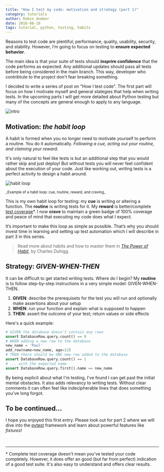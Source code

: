 ```yaml
---
title: "How I test my code: motivation and strategy (part 1)"
category: tutorials
author: Robin Andeer
date: 2016-06-18
tags: tutorial, python, testing, habits
---
```


Reasons to test code are plentiful; performance, quality, usability, security, and stability. However, I’m going to focus on testing to **ensure expected behavior**.

The main idea is that your suite of tests should **insprire confidence** that the code performs as expected. Any additional updates should pass all tests before being considered in the main branch. This way, developer who contribtute to the project don't fear breaking something.

I decided to write a series of post on "How I test code". The first part will focus on how I motivate myself and general stategies that help when writing tests. In the upcoming parts I will get more detailed about Python testing but many of the concepts are general enough to apply to any language.

![intro](/assets/img/lack-of-tests.png)

## Motivation: _the habit loop_

A habit is formed when you no longer need to motivate yourself to perform a routine. You do it automatically. _Following a cue, acting out your routine, and claiming your reward_.

It's only natural to feel like tests is but an additional step that you would rather skip and just deploy! But without tests you will never feel confident about the execution of your code. Just like working out, writing tests is a perfect activity to design a habit around.

![habit loop](/assets/img/habit-loop.png)
<div class="text-center"><sup>_Example of a habit loop: cue, routine, reward, and craving_</sup></div>

This is my own habit loop for testing: my **cue** is writing or altering a function. The **routine** is writing tests for it. My **reward** is better/complete [test coverage][coverage]\*. I now **crave** to maintain a green badge of 100% coverage and peace of mind that executing my code does what I expect.

It’s important to make this loop as simple as possible. That’s why you should invest time in learning and setting up test automation which I will describe in part 3 in this series.

> Read more about habits and how to master them in [_The Power of Habit_][habit], by Charles Duhigg.

## Strategy: _GIVEN-WHEN-THEN_

It can be difficult to get started writing tests. Where do I begin? My **routine** is to follow step-by-step instructions in a very simple model: GIVEN-WHEN-THEN.

1. **GIVEN**: describe the prerequisets for the test you will run and optionally make assertions about your setup
2. **WHEN**: run your function and explain what is supposed to happen
3. **THEN**: assert the outcome of your test; return values or side effects

Here's a quick example:

```python
# GIVEN the database doesn't contain any rows
assert DatabaseRow.query.count() == 0
# WHEN adding a new row to the database
new_name = 'Paul'
add_row(name=new_name, age=12)
# THEN there should be ONE new row added to the database
assert DatabaseRow.query.count() == 1
# ... with the expected name
assert DatabaseRow.query.first().name == new_name
```

By being explicit about what I'm testing, I've found I can get past the initial mental obstacles. It also adds relevancy to writing tests. Without clear comments it can often feel like indecipherable lines that does something you've long forgot.

## To be continued...

I hope you enjoyed this first entry. Please look out for part 2 where we will dive into the [pytest][pytest] framework and learn about powerful features like _fixtures_!

<br>

-------------------

\* Complete test coverage doesn't mean you've tested your code completely. However, it does offer an good (but far from perfect) indication of a good test suite. It's also easy to understand and offers clear results.


[habit]: http://charlesduhigg.com/the-power-of-habit/
[coverage]: https://en.wikipedia.org/wiki/Code_coverage
[pytest]: http://pytest.org/latest/
